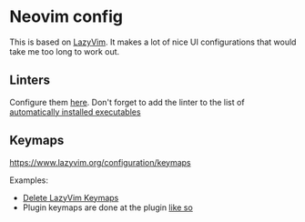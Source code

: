 # Neovim config

This is based on [LazyVim](https://github.com/LazyVim/LazyVim). It makes a lot of nice UI configurations that would take me too long to work out.

## Linters

Configure them [here](./lua/plugins/lint.lua).  Don't forget to add the linter to the list of [automatically installed executables](./lua/plugins/lsp.lua)

## Keymaps

https://www.lazyvim.org/configuration/keymaps

Examples:
- [Delete LazyVim Keymaps](https://github.com/tlelson/nvim/blob/7746897bea8df019cc09c4204e53181331b7bd67/lua/config/keymaps.lua#L5-L8)
- Plugin keymaps are done at the plugin [like so](https://github.com/tlelson/nvim/blob/7746897bea8df019cc09c4204e53181331b7bd67/lua/plugins/core.lua#L12-L17)
